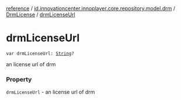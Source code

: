 [reference](../../index.md) / [id.innovationcenter.innoplayer.core.repository.model.drm](../index.md) / [DrmLicense](index.md) / [drmLicenseUrl](./drm-license-url.md)

# drmLicenseUrl

`var drmLicenseUrl: `[`String`](https://kotlinlang.org/api/latest/jvm/stdlib/kotlin/-string/index.html)`?`

an license url of drm

### Property

`drmLicenseUrl` - an license url of drm